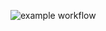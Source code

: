 ![example workflow](https://github.com/Xpamju/hexlet-my-first-workflow/blob/master/.github/workflows/hello.yml/pic.png?event=push)